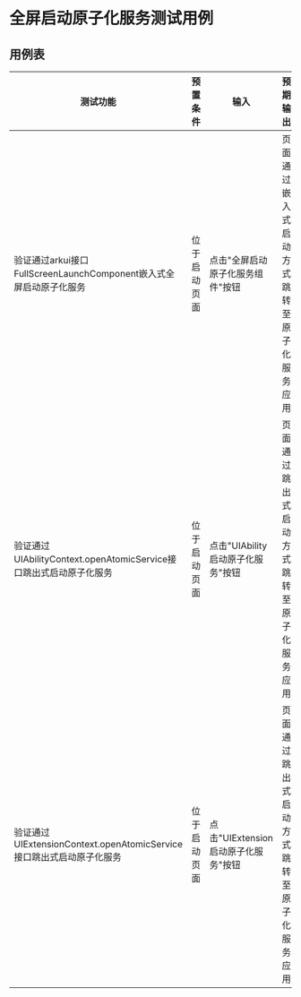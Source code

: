 # 全屏启动原子化服务测试用例

## 用例表

| 测试功能                                             | 预置条件   | 输入                       | 预期输出                    | 是否自动 | 测试结果 |
| -------------------------------------------------- | -------- | -------------------------- | ------------------------- | ------| ------ |
| 验证通过arkui接口FullScreenLaunchComponent嵌入式全屏启动原子化服务 | 位于启动页面 | 点击"全屏启动原子化服务组件"按钮 | 页面通过嵌入式启动方式跳转至原子化服务应用 | 是 | Pass |
| 验证通过UIAbilityContext.openAtomicService接口跳出式启动原子化服务 | 位于启动页面 | 点击"UIAbility启动原子化服务"按钮 | 页面通过跳出式启动方式跳转至原子化服务应用 | 是 | Pass |
| 验证通过UIExtensionContext.openAtomicService接口跳出式启动原子化服务 | 位于启动页面 | 点击"UIExtension启动原子化服务"按钮 | 页面通过跳出式启动方式跳转至原子化服务应用 | 是 | Pass |